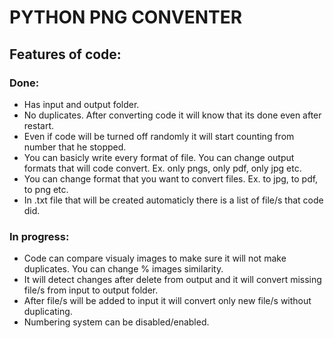 # PYTHON PNG CONVENTER

## Features of code:

### Done:

* Has input and output folder.
* No duplicates. After converting code it will know that its done even after restart.
* Even if code will be turned off randomly it will start counting from number that he stopped.
* You can basicly write every format of file. You can change output formats that will code convert. Ex. only pngs, only pdf, only jpg etc.
* You can change format that you want to convert files. Ex. to jpg, to pdf, to png etc.
* In .txt file that will be created automaticly there is a list of file/s that code did.

### In progress:

* Code can compare visualy images to make sure it will not make duplicates. You can change % images similarity.
* It will detect changes after delete from output and it will convert missing file/s from input to output folder.
* After file/s will be added to input it will convert only new file/s without duplicating.
* Numbering system can be disabled/enabled.


